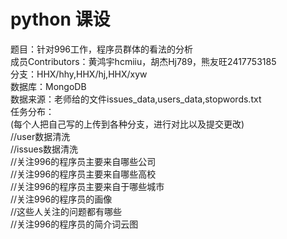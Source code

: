 # python 课设
题目：针对996工作，程序员群体的看法的分析<br>
成员Contributors：黄鸿宇hcmiiu，胡杰Hj789，熊友旺2417753185<br>
分支：HHX/hhy,HHX/hj,HHX/xyw<br>
数据库：MongoDB<br>
数据来源：老师给的文件issues_data,users_data,stopwords.txt<br>
任务分布：<br>
(每个人把自己写的上传到各种分支，进行对比以及提交更改)<br>
//user数据清洗<br>
//issues数据清洗<br>
//关注996的程序员主要来自哪些公司<br>
//关注996的程序员主要来自哪些高校<br>
//关注996的程序员主要来自于哪些城市<br>
//关注996的程序员的画像<br>
//这些人关注的问题都有哪些<br>
//关注996的程序员的简介词云图<br>
